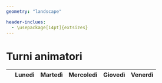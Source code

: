 ```yaml
---
geometry: "landscape"

header-inclues:
  - \usepackage[14pt]{extsizes}
---
```


# Turni animatori

|     | **Lunedì** | **Martedì** | **Mercoledì** | **Giovedì** | **Venerdì** |
| :-: | :--------: | :---------: | :-----------: | :---------: | :---------: |
